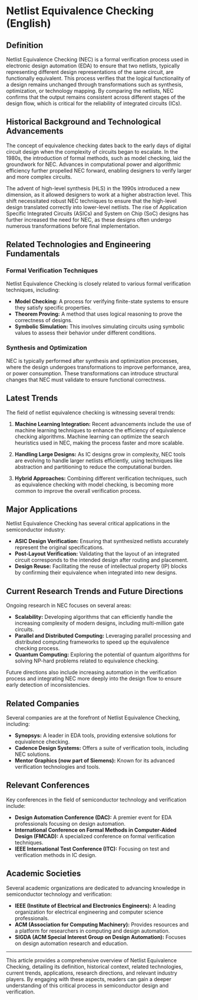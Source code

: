 # Netlist Equivalence Checking (English)

## Definition

Netlist Equivalence Checking (NEC) is a formal verification process used in electronic design automation (EDA) to ensure that two netlists, typically representing different design representations of the same circuit, are functionally equivalent. This process verifies that the logical functionality of a design remains unchanged through transformations such as synthesis, optimization, or technology mapping. By comparing the netlists, NEC confirms that the output remains consistent across different stages of the design flow, which is critical for the reliability of integrated circuits (ICs).

## Historical Background and Technological Advancements

The concept of equivalence checking dates back to the early days of digital circuit design when the complexity of circuits began to escalate. In the 1980s, the introduction of formal methods, such as model checking, laid the groundwork for NEC. Advances in computational power and algorithmic efficiency further propelled NEC forward, enabling designers to verify larger and more complex circuits.

The advent of high-level synthesis (HLS) in the 1990s introduced a new dimension, as it allowed designers to work at a higher abstraction level. This shift necessitated robust NEC techniques to ensure that the high-level design translated correctly into lower-level netlists. The rise of Application Specific Integrated Circuits (ASICs) and System on Chip (SoC) designs has further increased the need for NEC, as these designs often undergo numerous transformations before final implementation.

## Related Technologies and Engineering Fundamentals

### Formal Verification Techniques

Netlist Equivalence Checking is closely related to various formal verification techniques, including:

- **Model Checking:** A process for verifying finite-state systems to ensure they satisfy specific properties.
- **Theorem Proving:** A method that uses logical reasoning to prove the correctness of designs.
- **Symbolic Simulation:** This involves simulating circuits using symbolic values to assess their behavior under different conditions.

### Synthesis and Optimization

NEC is typically performed after synthesis and optimization processes, where the design undergoes transformations to improve performance, area, or power consumption. These transformations can introduce structural changes that NEC must validate to ensure functional correctness.

## Latest Trends

The field of netlist equivalence checking is witnessing several trends:

1. **Machine Learning Integration:** Recent advancements include the use of machine learning techniques to enhance the efficiency of equivalence checking algorithms. Machine learning can optimize the search heuristics used in NEC, making the process faster and more scalable.

2. **Handling Large Designs:** As IC designs grow in complexity, NEC tools are evolving to handle larger netlists efficiently, using techniques like abstraction and partitioning to reduce the computational burden.

3. **Hybrid Approaches:** Combining different verification techniques, such as equivalence checking with model checking, is becoming more common to improve the overall verification process.

## Major Applications

Netlist Equivalence Checking has several critical applications in the semiconductor industry:

- **ASIC Design Verification:** Ensuring that synthesized netlists accurately represent the original specifications.
- **Post-Layout Verification:** Validating that the layout of an integrated circuit corresponds to the intended design after routing and placement.
- **Design Reuse:** Facilitating the reuse of intellectual property (IP) blocks by confirming their equivalence when integrated into new designs.

## Current Research Trends and Future Directions

Ongoing research in NEC focuses on several areas:

- **Scalability:** Developing algorithms that can efficiently handle the increasing complexity of modern designs, including multi-million gate circuits.
- **Parallel and Distributed Computing:** Leveraging parallel processing and distributed computing frameworks to speed up the equivalence checking process.
- **Quantum Computing:** Exploring the potential of quantum algorithms for solving NP-hard problems related to equivalence checking.

Future directions also include increasing automation in the verification process and integrating NEC more deeply into the design flow to ensure early detection of inconsistencies.

## Related Companies

Several companies are at the forefront of Netlist Equivalence Checking, including:

- **Synopsys:** A leader in EDA tools, providing extensive solutions for equivalence checking.
- **Cadence Design Systems:** Offers a suite of verification tools, including NEC solutions.
- **Mentor Graphics (now part of Siemens):** Known for its advanced verification technologies and tools.

## Relevant Conferences

Key conferences in the field of semiconductor technology and verification include:

- **Design Automation Conference (DAC):** A premier event for EDA professionals focusing on design automation.
- **International Conference on Formal Methods in Computer-Aided Design (FMCAD):** A specialized conference on formal verification techniques.
- **IEEE International Test Conference (ITC):** Focusing on test and verification methods in IC design.

## Academic Societies

Several academic organizations are dedicated to advancing knowledge in semiconductor technology and verification:

- **IEEE (Institute of Electrical and Electronics Engineers):** A leading organization for electrical engineering and computer science professionals.
- **ACM (Association for Computing Machinery):** Provides resources and a platform for researchers in computing and design automation.
- **SIGDA (ACM Special Interest Group on Design Automation):** Focuses on design automation research and education.

---

This article provides a comprehensive overview of Netlist Equivalence Checking, detailing its definition, historical context, related technologies, current trends, applications, research directions, and relevant industry players. By engaging with these aspects, readers can gain a deeper understanding of this critical process in semiconductor design and verification.